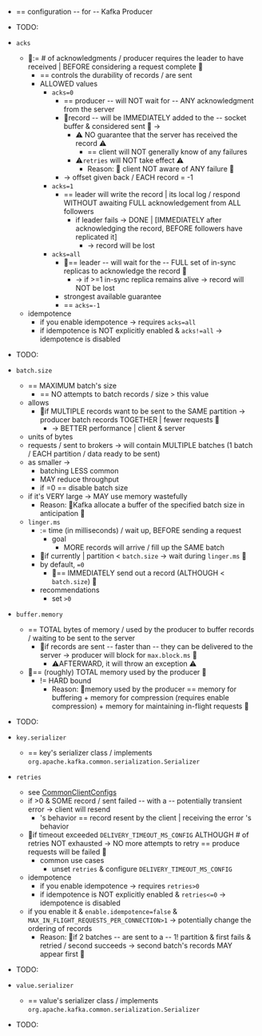 * == configuration -- for -- Kafka Producer

* TODO:

* `acks`
  * 👀:= # of acknowledgments / producer requires the leader to have received | BEFORE considering a request complete 👀
    * == controls the durability of records / are sent
    * ALLOWED values
      * `acks=0`
        * == producer -- will NOT wait for -- ANY acknowledgment from the server
        * 👀record -- will be IMMEDIATELY added to the -- socket buffer & considered sent 👀 ->
          * ⚠️ NO guarantee that the server has received the record ⚠️
            * == client will NOT generally know of any failures
          * ⚠️`retries` will NOT take effect ⚠️
            * Reason: 🧠 client NOT aware of ANY failure 🧠
        * -> offset given back / EACH record = -1
      * `acks=1`
        * == leader will write the record | its local log / respond WITHOUT awaiting FULL acknowledgement from ALL followers
          * if leader fails -> DONE | [IMMEDIATELY after acknowledging the record, BEFORE followers have replicated it]
            * -> record will be lost
      * `acks=all`
        * 👀== leader -- will wait for the -- FULL set of in-sync replicas to acknowledge the record 👀
          * -> if >=1 in-sync replica remains alive -> record will NOT be lost
        * strongest available guarantee
        * == `acks=-1`
  * idempotence
    * if you enable idempotence -> requires `acks=all`
    * if idempotence is NOT explicitly enabled & `acks!=all` -> idempotence is disabled

* TODO:

* `batch.size`
  * == MAXIMUM batch's size
    * == NO attempts to batch records / size > this value
  * allows
    * 👀if MULTIPLE records want to be sent to the SAME partition -> producer batch records TOGETHER | fewer requests 👀
      * -> BETTER performance | client & server
  * units of bytes
  * requests / sent to brokers -> will contain MULTIPLE batches (1 batch / EACH partition / data ready to be sent)
  * as smaller -> 
    * batching LESS common
    * MAY reduce throughput
    * if =0 == disable batch size
  * if it's VERY large -> MAY use memory wastefully
    * Reason: 🧠Kafka allocate a buffer of the specified batch size in anticipation 🧠
  * `linger.ms`
    * := time (in milliseconds) / wait up, BEFORE sending a request
      * goal
        * MORE records will arrive / fill up the SAME batch
    * 👀if currently | partition < `batch.size` -> wait during `linger.ms` 👀
    * by default, `=0`
      * 👀== IMMEDIATELY send out a record (ALTHOUGH < `batch.size`) 👀
    * recommendations
      * set `>0`

* `buffer.memory`
  * == TOTAL bytes of memory / used by the producer to buffer records / waiting to be sent to the server 
    * 👀if records are sent -- faster than -- they can be delivered to the server -> producer will block for `max.block.ms` 👀
      * ⚠️AFTERWARD, it will throw an exception ⚠️
  * 👀== (roughly) TOTAL memory used by the producer 👀
    * != HARD bound
      * Reason: 🧠memory used by the producer == memory for buffering + memory for compression (requires enable compression) + memory for maintaining in-flight requests 🧠

* TODO:

* `key.serializer`
  * == key's serializer class / implements `org.apache.kafka.common.serialization.Serializer`

* `retries`
  * see [CommonClientConfigs](../CommonClientConfigs.md)
  * if >0 & SOME record / sent failed -- with a -- potentially transient error -> client will resend
    * 's behavior == record resent by the client | receiving the error 's behavior
  * 👀if timeout exceeded `DELIVERY_TIMEOUT_MS_CONFIG` ALTHOUGH # of retries NOT exhausted -> NO more attempts to retry == produce requests will be failed 👀
    * common use cases
      * unset `retries` & configure `DELIVERY_TIMEOUT_MS_CONFIG`
  * idempotence
    * if you enable idempotence -> requires `retries>0`
    * if idempotence is NOT explicitly enabled & `retries<=0` -> idempotence is disabled
  * if you enable it & `enable.idempotence=false` & `MAX_IN_FLIGHT_REQUESTS_PER_CONNECTION>1` -> potentially change the ordering of records
    * Reason: 🧠if 2 batches -- are sent to a -- 1! partition & first fails & retried / second succeeds -> second batch's records MAY appear first 🧠

* TODO:

* `value.serializer`
  * == value's serializer class / implements `org.apache.kafka.common.serialization.Serializer`

* TODO:
